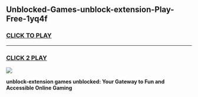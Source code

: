 
## Unblocked-Games-unblock-extension-Play-Free-1yq4f
<h3>
<a href="https://premium76.site?title=unblock-extension&ref=10A">CLICK TO PLAY</a></h3>
<hr>

<h3>
<a href="https://premium76.site?title=unblock-extension&ref=10A">CLICK 2 PLAY</a>
  
</h3>

<a href="https://premium76.site?title=unblock-extension&ref=10A"><img src="https://clearcache.store/games.png"></a>


**unblock-extension games unblocked: Your Gateway to Fun and Accessible Online Gaming**

